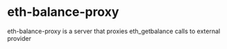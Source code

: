 # eth-balance-proxy
eth-balance-proxy is a server that proxies eth_getbalance calls to external provider
